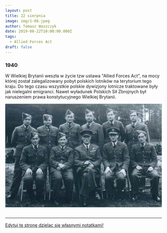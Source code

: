 ```yaml
---
layout: post
title: 22 sierpnia
image: img/1-08.jpeg
author: Tomasz Waszczyk
date: 2019-08-22T10:00:00.000Z
tags:
  - Allied Forces Act
draft: false  
---
```


### 1940

W Wielkiej Brytanii weszła w życie tzw ustawa "Allied Forces Act", na mocy której został zalegalizowany pobyt polskich lotników na terytorium tego kraju.
Do tego czasu wszystkie polskie dywizjony lotnicze traktowane były jak nielegalni emigranci. Nawet wyładunek Polskich Sił Zbrojnych był naruszeniem prawa konstytucyjnego Wielkiej Brytanii.

<img src="./img/august/lotnicy.jpg"><br><br>

---

<a href="https://github.com/TomaszWaszczyk/historia.waszczyk.com/edit/master/src/content/august-22.md" target="_blank">Edytuj tę stronę dzieląc się własnymi notatkami!</a>
